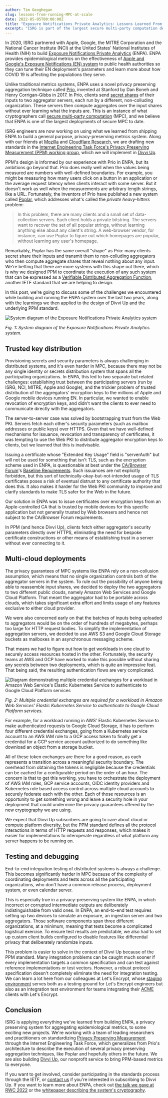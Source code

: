 ```yaml
---
author: Tim Geoghegan
slug: lessons-from-running-MPC-at-scale
date: 2022-05-05T00:00:00Z
title: "Exposure Notifications Private Analytics: Lessons Learned From Running Secure MPC at Scale"
excerpt: "ISRG is part of the largest secure multi-party computation deployments. We’re sharing some lessons learned while building and running this system."
---
```


In 2020, ISRG partnered with Apple, Google, the MITRE Corporation and the National Cancer Institute (NCI) at the United States' National Institutes of Health (NIH) to build [Exposure Notifications Private Analytics](https://www.abetterinternet.org/post/prio-services-for-covid-en/) (ENPA). ENPA provides epidemiological metrics on the effectiveness of [Apple and Google's Exposure Notifications (EN) system](https://www.google.com/covid19/exposurenotifications/) to public health authorities so they can tune their EN deployment's parameters and learn more about how COVID 19 is affecting the populations they serve.

Unlike traditional metrics systems, ENPA uses a novel privacy preserving aggregation technique called [Prio](https://crypto.stanford.edu/prio/paper.pdf), invented at Stanford by Dan Boneh and Henry Corrigan-Gibbs in 2017. In Prio, clients send [secret shares](https://en.wikipedia.org/wiki/Secret_sharing) of their inputs to two aggregator servers, each run by a different, non-colluding organization. These servers then compute aggregates over the input shares without ever learning what the inputs are. This is an instance of what cryptographers call [secure multi-party computation](https://en.wikipedia.org/wiki/Secure_multi-party_computation) (MPC), and we believe that ENPA is one of the largest deployments of secure MPC to date.

ISRG engineers are now working on using what we learned from shipping ENPA to build a general purpose, privacy-preserving metrics system. Along with our friends at [Mozilla](https://mozilla.org) and [Cloudflare Research](https://research.cloudflare.com/), we are drafting new standards in the [Internet Engineering Task Force's Privacy Preserving Measurement (PPM) working group](https://datatracker.ietf.org/wg/ppm/about/), which we will implement in [Divvi Up](/).

PPM's design is informed by our experience with Prio in ENPA, but its ambitions go beyond that. Prio does really well when the values being measured are numbers with well-defined boundaries. For example, you might be measuring how many users click on a button in an application or the average request latency when clients interact with some server. But it doesn't work as well when the measurements are arbitrary length strings, like a URL. Fortunately, the inventors of Prio have published a new system called [Poplar](https://people.csail.mit.edu/henrycg/pubs/oakland21private/), which addresses what's called the *private heavy-hitters* problem:

> In this problem, there are many clients and a small set of data-collection servers. Each client holds a private bitstring. The servers want to recover the set of all popular strings, without learning anything else about any client's string. A web-browser vendor, for instance, can use Poplar to figure out which homepages are popular, without learning any user's homepage.

Remarkably, Poplar has the same overall "shape" as Prio: many clients secret share their inputs and transmit them to non-colluding aggregators who then compute aggregate shares that reveal nothing about any input. We're betting that there are more systems with this shape out there, which is why we designed PPM to coordinate the execution of any such system that can be expressed as a [Verifiable Distributed Aggregation Function](https://datatracker.ietf.org/doc/draft-patton-cfrg-vdaf/), another IETF standard that we are helping to design.

In this post, we're going to discuss some of the challenges we encountered while building and running the ENPA system over the last two years, along with the learnings we then applied to the design of Divvi Up and the underlying PPM standard.

![System diagram of the Exposure Notifications Private Analytics system](/images/blog/2022-05-05-Figure1.png)

*Fig. 1: System diagram of the Exposure Notifications Private Analytics system.*

Trusted key distribution
------------------------

Provisioning secrets and security parameters is always challenging in distributed systems, and it's even harder in MPC, because there may not be any single identity or secrets distribution system that spans all the participating organizations. In ENPA, this led to two separate but related challenges: establishing trust between the participating servers (run by ISRG, NCI, MITRE, Apple and Google), and the trickier problem of trusted distribution of the aggregators' encryption keys to the millions of Apple and Google mobile devices running EN. In particular, we wanted to enable revocation of encryption keys, and didn't want the clients to ever need to communicate directly with the aggregators.

The server-to-server case was solved by bootstrapping trust from the Web PKI. Servers fetch each other's security parameters (such as mailbox addresses or public keys) over HTTPS. Given that we have well-defined mechanisms for issuance, revocation and transparency of certificates, it was tempting to use the Web PKI to distribute aggregator encryption keys to clients, but we learned that this is inadvisable.

Issuing a certificate whose "Extended Key Usage" field is "serverAuth" but will not be used for something that isn't TLS, such as the encryption scheme used in ENPA, is questionable at best under the [CA/Browser Forum](https://cabforum.org/)'s [Baseline Requirements](https://cabforum.org/baseline-requirements-documents/). Such issuances are not explicitly forbidden, but this sort of technically-okay-but-not-intended usage of TLS certificates poses a risk of eventual distrust to any certificate authority that does this. It also makes it harder for the Web PKI community to improve and clarify standards to make TLS safer for the Web in the future.

Our solution in ENPA was to issue certificates over encryption keys from an Apple-controlled CA that is trusted by mobile devices for this specific application but not generally trusted by Web browsers and hence not subject to the CA/Browser Forum requirements.

In PPM (and hence Divvi Up), clients fetch either aggregator's security parameters directly over HTTPS, eliminating the need for bespoke certificate constructions or other means of establishing trust in a server without ever connecting to it.

Multi-cloud deployments
-----------------------

The privacy guarantees of MPC systems like ENPA rely on a non-collusion assumption, which means that no single organization controls both of the aggregator servers in the system. To rule out the possibility of anyone being able to reassemble input shares, we decided to deploy the two aggregators to two different public clouds, namely Amazon Web Services and Google Cloud Platform. That meant the aggregator had to be portable across clouds, which takes significant extra effort and limits usage of any features exclusive to either cloud provider.

We were also concerned early on that the batches of inputs being uploaded to aggregators would be on the order of hundreds of megabytes, perhaps too large for HTTP request bodies. To simplify the implementation of aggregation servers, we decided to use AWS S3 and Google Cloud Storage buckets as mailboxes in an asynchronous messaging scheme.

That means we had to figure out how to get workloads in one cloud to securely access resources hosted in the other. Fortunately, the security teams at AWS and GCP have worked to make this possible without sharing any secrets between two deployments, which is quite an impressive feat. That being said, the resulting authentication flows are very complicated.

![Diagram demonstrating multiple credential exchanges for a workload in Amazon Web Service's Elastic Kubernetes Service to authenticate to Google Cloud Platform services](/images/blog/2022-05-05-Figure2.png)

*Fig. 2: Multiple credential exchanges are required for a workload in Amazon Web Services' Elastic Kubernetes Service to authenticate to Google Cloud Platform services.*

For example, for a workload running in AWS' Elastic Kubernetes Service to make authenticated requests to Google Cloud Storage, it has to perform four different credential exchanges, going from a Kubernetes service account to an AWS IAM role to a GCP access token to finally get a credential for a GCP service account authorized to do something like download an object from a storage bucket.

All of these token exchanges are there for a good reason, as each represents a transition across a meaningful security boundary. The overhead from obtaining the tokens is negligible because the credentials can be cached for a configurable period on the order of an hour. The concern is that to get this working, you have to orchestrate the deployment of AWS IAM roles, GCP service accounts, OIDC identity providers and Kubernetes role based access control across multiple cloud accounts to securely federate each with the other. Each of those resources is an opportunity to get something wrong and leave a security hole in your deployment that could undermine the privacy guarantees offered by the new cryptography we are using.

We expect that Divvi Up subscribers are going to care about cloud or compute platform diversity, but the PPM standard defines all the protocol interactions in terms of HTTP requests and responses, which makes it easier for implementations to interoperate regardless of what platform any server happens to be running on.

Testing and debugging
---------------------

End-to-end integration testing of distributed systems is always a challenge. This becomes significantly harder in MPC because of the complexity of coordinating deployments and tests across all the participating organizations, who don't have a common release process, deployment system, or even calendar server.

This is especially true in a privacy-preserving system like ENPA, in which incorrect or corrupted intermediate outputs are deliberately indistinguishable from valid ones. In ENPA, an end-to-end test requires setting up two devices to simulate an exposure, an ingestion server and two aggregators. Those software components span three different organizations, at a minimum, meaning that tests become a complicated logistical exercise. To ensure test results are predictable, we also had to set up custom client builds configured to disable features like differential privacy that deliberately randomize inputs.

This problem is easier to solve in the context of Divvi Up because of the PPM standard. Many integration problems can be caught much sooner if every implementation targets a common specification and can test against reference implementations or test vectors. However, a robust protocol specification doesn't completely eliminate the need for integration testing. We can learn a lot here from our colleagues at Let's Encrypt, whose [staging environment](https://letsencrypt.org/docs/staging-environment/) serves both as a testing ground for Let's Encrypt engineers but also as an integration test environment for teams integrating their [ACME](https://datatracker.ietf.org/wg/acme/about/) clients with Let's Encrypt.

Conclusion
----------

ISRG is applying everything we've learned from building ENPA, a privacy preserving system for aggregating epidemiological metrics, to some exciting new projects. We're working with a team of leading researchers and practitioners on standardizing [Privacy Preserving Measurement](https://datatracker.ietf.org/doc/draft-gpew-priv-ppm/) through the Internet Engineering Task Force, which generalizes from Prio's architecture to describe the execution of several privacy preserving aggregation techniques, like Poplar and hopefully others in the future. We are also building [Divvi Up](/), our nonprofit service to bring PPM-based metrics to everyone.

If you want to get involved, consider participating in the standards process through the IETF, or [contact us](/get-involved/) if you're interested in subscribing to Divvi Up. If you want to learn more about ENPA, check out [the talk we gave at RWC 2022](https://youtu.be/dOAMi_uFv_Y?t=0) or the [whitepaper describing the system's cryptography](https://covid19-static.cdn-apple.com/applications/covid19/current/static/contact-tracing/pdf/ENPA_White_Paper.pdf).